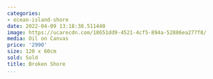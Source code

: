 ```yaml
---
categories:
- ocean-island-shore
date: 2022-04-09 13:18:38.511440
image: https://ucarecdn.com/18651dd9-4521-4cf5-894a-52886ea277f8/
media: Oil on Canvas
price: '2990'
size: 120 x 60cm
sold: Sold
title: Broken Shore
...
```

